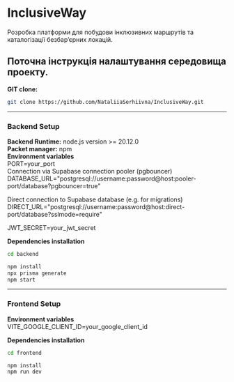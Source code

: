 # InclusiveWay

Розробка платформи для побудови інклюзивних маршрутів та каталогізації безбар’єрних локацій.

## Поточна інструкція налаштування середовища проекту.

**GIT clone:**

```bash
git clone https://github.com/NataliiaSerhiivna/InclusiveWay.git
```

---

### Backend Setup

**Backend Runtime:** node.js version >= 20.12.0  
**Packet manager:** npm  
**Environment variables**  
PORT=your_port  
Connection via Supabase connection pooler (pgbouncer)
DATABASE_URL="postgresql://username:password@host:pooler-port/database?pgbouncer=true"

Direct connection to Supabase database (e.g. for migrations)
DIRECT_URL="postgresql://username:password@host:direct-port/database?sslmode=require"

JWT_SECRET=your_jwt_secret

**Dependencies installation**

```bash
cd backend

npm install
npx prisma generate
npm start
```

---

### Frontend Setup

**Environment variables**  
VITE_GOOGLE_CLIENT_ID=your_google_client_id

**Dependencies installation**

```bash
cd frontend

npm install
npm run dev
```

